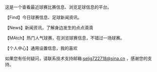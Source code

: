 这是一个查看最近球赛比赛信息、浏览足球信息的平台。

【Find】今日球赛信息、足球新闻资讯。

【News】新闻资讯，了解身边发生的点点滴滴

【MAtch】热门人气球赛，在浏览球赛信息，不错过一场球赛。

【个人中心】通用设置信息，我的喜欢

如果您有任何疑问，请联系技术支持邮箱:selig722718@sina.cn ，感谢您的支持。
